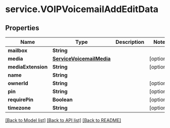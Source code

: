 # service.VOIPVoicemailAddEditData

## Properties
Name | Type | Description | Notes
------------ | ------------- | ------------- | -------------
**mailbox** | **String** |  | 
**media** | [**ServiceVoicemailMedia**](ServiceVoicemailMedia.md) |  | [optional] 
**mediaExtension** | **String** |  | [optional] 
**name** | **String** |  | 
**ownerId** | **String** |  | [optional] 
**pin** | **String** |  | [optional] 
**requirePin** | **Boolean** |  | [optional] 
**timezone** | **String** |  | [optional] 

[[Back to Model list]](../README.md#documentation-for-models) [[Back to API list]](../README.md#documentation-for-api-endpoints) [[Back to README]](../README.md)


